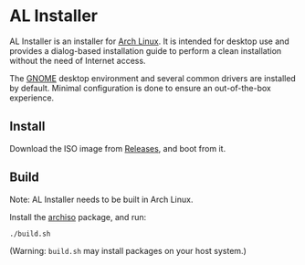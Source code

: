 AL Installer
============
AL Installer is an installer for [Arch Linux](https://www.archlinux.org/). It is
intended for desktop use and provides a dialog-based installation guide to
perform a clean installation without the need of Internet access.

The [GNOME](https://www.gnome.org/) desktop environment and several common
drivers are installed by default. Minimal configuration is done to ensure an
out-of-the-box experience.

## Install

Download the ISO image from [Releases](../../releases), and boot from it.

## Build

Note: AL Installer needs to be built in Arch Linux.

Install the [archiso](https://www.archlinux.org/packages/?name=archiso) package,
and run:

```sh
./build.sh
```

(Warning: `build.sh` may install packages on your host system.)
